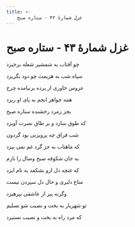 ```yaml
---
title: >-
    غزل شمارهٔ ۴۳ - ستاره صبح
---
```

# غزل شمارهٔ ۴۳ - ستاره صبح

<div class="b" id="bn1"><div class="m1"><p>چو آفتاب به شمشیر شعله برخیزد</p></div>
<div class="m2"><p>سپاه شب به هزیمت چو دود بگریزد</p></div></div>
<div class="b" id="bn2"><div class="m1"><p>عروس خاوری از پرده برنیامده چرخ</p></div>
<div class="m2"><p>همه جواهر انجم به پای او ریزد</p></div></div>
<div class="b" id="bn3"><div class="m1"><p>بجز زمرد رخشنده ستاره صبح</p></div>
<div class="m2"><p>که طوق سازد و بر طاق نصرت آویزد</p></div></div>
<div class="b" id="bn4"><div class="m1"><p>شب فراق چه پرویزنی بود گردون</p></div>
<div class="m2"><p>که ماهتاب به جز گرد غم نمی بیزد</p></div></div>
<div class="b" id="bn5"><div class="m1"><p>به جان شکوفه صبح وصال را نازم</p></div>
<div class="m2"><p>که غنچه دل ازو بشکفد به نام ایزد</p></div></div>
<div class="b" id="bn6"><div class="m1"><p>متاع دلبری و حال دل سپردن نیست</p></div>
<div class="m2"><p>وگرنه پیر از عاشقی نپرهیزد</p></div></div>
<div class="b" id="bn7"><div class="m1"><p>تو شهریار به بخت و نصیب شو تسلیم</p></div>
<div class="m2"><p>که مرد راه به بخت و نصیب نستیزد</p></div></div>
